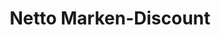 ---
title: "Netto Marken-Discount"
url: /helmstedt/netto-marken-discount-braunschweiger-tor/
shop: Supermarkt
---